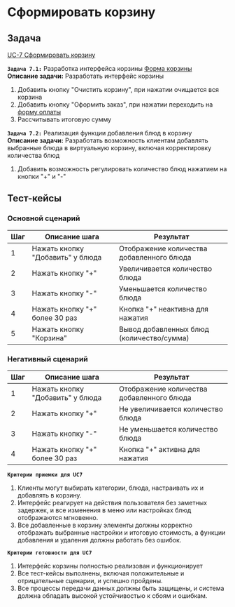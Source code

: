 # Сформировать корзину

## Задача

[UC-7 Сформировать корзину](../req.md#uc7)

**`Задача 7.1:`** Разработка интерфейса корзины [Форма корзины](../uix.md#wf7)
<br>
**Описание задачи:** Разработать интерфейс корзины
1. Добавить кнопку "Очистить корзину", при нажатии очищается вся корзина
2. Добавить кнопку "Оформить заказ", при нажатии переходить на [форму оплаты](../uix.md#wf8)
3. Рассчитывать итоговую сумму

**`Задача 7.2:`** Реализация функции добавления блюд в корзину
<br>
**Описание задачи:**  Разработать возможность клиентам добавлять выбранные блюда в виртуальную корзину, включая корректировку количества блюд
1. Добавить возможность регулировать количество блюд нажатием на кнопки "+" и "-"

## Тест-кейсы

###  Основной сценарий

| Шаг | Описание шага                                   | Результат                                       |
|-----|-------------------------------------------------|-------------------------------------------------|
| 1   | Нажать кнопку "Добавить" у блюда                | Отображение количества добавленного блюда       |
| 2   | Нажать кнопку "+"                               | Увеличивается количество блюда                  |
| 3   | Нажать кнопку "-"                               | Уменьшается количество блюда                    |
| 4   | Нажать кнопку "+" более 30 раз                  | Кнопка "+" неактивна для нажатия                |
| 5   | Нажать кнопку "Корзина"                         | Вывод добавленных блюд (количество/сумма)       |

### Негативный сценарий

| Шаг | Описание шага                                   | Результат                                       |
|-----|-------------------------------------------------|-------------------------------------------------|
| 1   | Нажать кнопку "Добавить" у блюда                | Отображение количества добавленного блюда       |
| 2   | Нажать кнопку "+"                               | Не увеличивается количество блюда               |
| 3   | Нажать кнопку "-"                               | Не уменьшается количество блюда                 |
| 4   | Нажать кнопку "+" более 30 раз                  | Кнопка "+" активна для нажатия                  |

**`Критерии приемки для UC7`**

1. Клиенты могут выбирать категории, блюда, настраивать их и добавлять в корзину.
2. Интерфейс реагирует на действия пользователя без заметных задержек, и все изменения в меню или настройках блюд отображаются мгновенно.
3. Все добавленные в корзину элементы должны корректно отображать выбранные настройки и итоговую стоимость, а функции добавления и удаления должны работать без ошибок.

**`Критерии готовности для UC7`**

1. Интерфейс корзины полностью реализован и функционирует
2. Все тест-кейсы выполнены, включая положительные и отрицательные сценарии, и успешно пройдены.
3. Все процессы передачи данных должны быть защищены, и система должна обладать высокой устойчивостью к сбоям и ошибкам.
